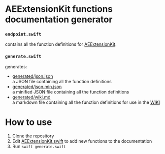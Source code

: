 # AEExtensionKit functions documentation generator

### `endpoint.swift`
contains all the function definitions for [AEExtensionKit](https://github.com/AuroraEditor/AEExtensionKit).

### `generate.swift`
generates:
- [generated/json.json](generated/json.json)
<br />a JSON file containing all the function definitions
- [generated/json.min.json](generated/json.min.json)
<br />a minified JSON file containing all the function definitions
- [generated/wiki.md](generated/wiki.md)
<br />a markdown file containing all the function definitions for use in the [WIKI](https://github.com/AuroraEditor/AuroraEditor/wiki/Extension-development)

# How to use
1. Clone the repository
2. Edit [AEExtensionKit.swift](AEExtensionKit.swift) to add new functions to the documentation
3. Run `swift generate.swift`